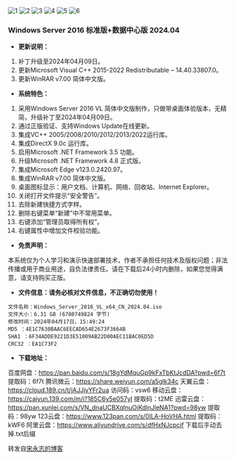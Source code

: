 ![1](https://github.com/zbccyw/zbccyw.github.io/assets/175001413/363be1b2-4f73-4418-b11e-6cc06b46f6b1)
![2](https://github.com/zbccyw/zbccyw.github.io/assets/175001413/cc350a6e-67a5-4a01-86d6-b7084e996519)
![3](https://github.com/zbccyw/zbccyw.github.io/assets/175001413/641c26c5-7c93-4e90-8f37-0a17eafa6c1f)
![4](https://github.com/zbccyw/zbccyw.github.io/assets/175001413/49f7d950-3d5b-4876-a93e-783d556cd8e5)
![5](https://github.com/zbccyw/zbccyw.github.io/assets/175001413/f2814ef5-0ffa-48fb-a8bf-980818babcec)
![6](https://github.com/zbccyw/zbccyw.github.io/assets/175001413/86bec1bf-d32d-4baa-9dc1-a2084277e989)

### Windows Server 2016 标准版+数据中心版 2024.04

- **更新说明：**

1. 补丁升级至2024年04月09日。
2. 更新Microsoft Visual C++ 2015-2022 Redistributable – 14.40.33807.0。
3. 更新WinRAR v7.00 简体中文版。

- **系统特色：**

1. 采用Windows Server 2016 VL 简体中文版制作，只做带桌面体验版本，无精简，升级补丁至2024年04月09日。
2. 通过正版验证、支持Windows Update在线更新。
3. 集成VC++ 2005/2008/2010/2012/2013/2022运行库。
4. 集成DirectX 9.0c 运行库。
5. 启用Microsoft .NET Framework 3.5 功能。
6. 升级Microsoft .NET Framework 4.8 正式版。
7. 集成Microsoft Edge v123.0.2420.97。
8. 集成WinRAR v7.00 简体中文版。
9. 桌面图标显示：用户文档、计算机、网络、回收站、Internet Explorer。
10. 关闭打开文件提示“安全警告”。
11. 去除新建快捷方式字样。
12. 删除右键菜单“新建”中不常用菜单。
13. 右键添加“管理员取得所有权”。
14. 右键属性中增加文件校验功能。

- **免责声明：**

本系统仅为个人学习和演示快速部署技术，作者不承担任何技术及版权问题；非法传播或用于商业用途，自负法律责任。请在下载后24小时内删除，如果您觉得满意，请支持购买正版。

- **文件信息：请务必核对文件信息，不正确切勿使用！**

```auto
文件名称：Windows_Server_2016_VL_x64_CN_2024.04.iso
文件大小：6.31 GB (6780749824 字节)
修改时间：2024年04月17日，15:49:24
MD5 ：4E1C7630BAAC6EECAD654E2673F3664B
SHA1 ：6F34ADDE9221D3E51009AB22D00AEC11BAC0ED5D
CRC32 ：EA1C73F2
```

- **下载地址：**

百度网盘：https://pan.baidu.com/s/18gYdMquGp9kFxTbKtJcdDA?pwd=6f7t 提取码：6f7t
腾讯微云：https://share.weiyun.com/a5glk34c
天翼云盘：https://cloud.189.cn/t/jAJJjyYFr2ua 访问码：vsw6
移动云盘：https://caiyun.139.com/m/i?185C6y5e057yI 提取码：t2ME
迅雷云盘：https://pan.xunlei.com/s/VN_dnaUCBXqInuOiKdlnJleNA1?pwd=98yw 提取码：98yw
123云盘：https://www.123pan.com/s/0ILA-HoVHA.html 提取码：kWF6
阿里云盘：https://www.aliyundrive.com/s/dfHxNJcpcjf 下载后手动去掉.txt后缀

转发自[宋永志的博客](http://www.songyongzhi.com/Windows-Server-2016.html)